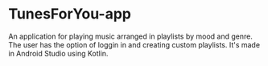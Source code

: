 # TunesForYou-app
An application for playing music arranged in playlists by mood and genre. The user has the option of loggin in and creating custom playlists.
It's made in Android Studio using Kotlin.
